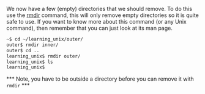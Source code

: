 We now have a few (empty) directories that we should remove. To do this use the [rmdir][] command, this will only remove empty directories so it is quite safe to use. If you want to know more about this command (or any Unix command), then remember that you can just look at its man page.

```bash
~$ cd ~/learning_unix/outer/
outer$ rmdir inner/
outer$ cd ..
learning_unix$ rmdir outer/
learning_unix$ ls
learning_unix$
```

*** Note, you have to be outside a directory before you can remove it with `rmdir` ***

[rmdir]: http://en.wikipedia.org/wiki/Rmdir
    